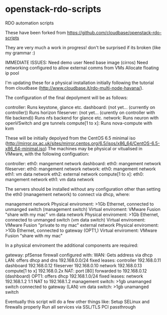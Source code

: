 openstack-rdo-scripts
=====================

RDO automation scripts


These have been forked from https://github.com/cloudbase/openstack-rdo-scripts

They are very much a work in progress! don't be surprised if its broken (like my grammar :)


IMMEDIATE ISSUES:
    Need demo user
    Need base image (cirros)
    Need networking configured to allow external comms from VMs
    Allocate floating ip pool


I'm updating these for a physical installation initially following the tutorial from cloudbase (http://www.cloudbase.it/rdo-multi-node-havana/).

The configuration of the final depolyment will be as follows:

controller:
    Runs keystone, glance etc.
dashboard: (not yet... (currently on controller))
    Runs horizon
fileserver: (not yet... (curently on controller with file backend))
    Runs nfs backend for glance etc.
network:
    Runs neuron with openVSwitch and gre tunnels
compute[1 to x]:
    Runs nova-compute with kvm

These will be initially depolyed from the CentOS 6.5 minimal iso (http://mirror.ox.ac.uk/sites/mirror.centos.org/6.5/isos/x86_64/CentOS-6.5-x86_64-minimal.iso)
The machines may be physical or vitualised in VMware, with the following configuation:

controller:
    eth0: mangement network
dashboard:
    eth0: mangement network
fileserver:
    eth0: mangement network
network:
    eth0: mangement network
    eth1: vm data network
    eth2: external network
compute[1 to x]:
    eth0: mangement network
    eth1: vm data network

The servers should be installed without any configuration other than setting the eth0 (management network) to connect via dhcp, where:

management network
        Physical enviroment: >1Gb Ethernet, connected to unmanged switch (management switch)
        Virtual enviroment: VMware Fusion "share with my mac"
vm data network
        Physical enviroment: >1Gb Ethernet, connected to unmanged switch (vm data switch)
        Virtual enviroment: VMware Fusion "private to my mac"
external network
        Physical enviroment: >1Gb Ethernet, connected to gateway (OPT1,)
        Virtual enviroment: VMware Fusion "share with my mac"

In a physical enviroment the additional components are required:

gateway:
    pfSense firewall configured with:
        WAN:
            Gets address via dhcp
        LAN:
            offers dhcp and dns
            192.168.0.0/24
            fixed leases:
                controller        192.168.0.11
                dashboard        192.168.0.12
                fileserver        192.168.0.10
                network            192.168.0.13
                compute[1 to x]    192.168.0.2x
            NAT:
                port [80] forwarded to 192.168.0.12 (dashboard)
        OPT1:
            offers dhcp
            192.168.1.0/24
            fixed leases:
                network            192.168.1.2
            1:1 NAT to 192.168.1.2
management switch:
    >1gb unamanged switch
    connected to gateway (LAN)
vm data switch:
    >1gb unamanged switch

Eventually this script will do a few other things like:
    Setup SELinux and firewalls properly
    Run all services via SSL/TLS
    PCI passthrough